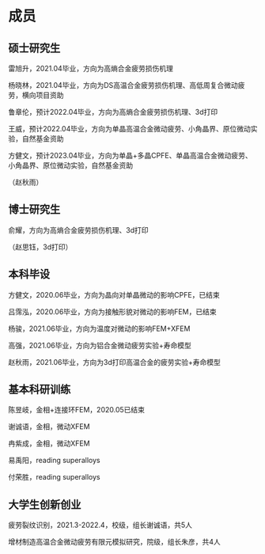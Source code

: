# 成员

## 硕士研究生

雷旭升，2021.04毕业，方向为高熵合金疲劳损伤机理

杨晓林，2021.04毕业，方向为DS高温合金疲劳损伤机理、高低周复合微动疲劳，横向项目资助

鲁章伦，预计2022.04毕业，方向为高熵合金疲劳损伤机理、3d打印

王威，预计2022.04毕业，方向为单晶高温合金微动疲劳、小角晶界、原位微动实验，自然基金资助

方健文，预计2023.04毕业，方向为单晶+多晶CPFE、单晶高温合金微动疲劳、小角晶界、原位微动实验，自然基金资助

（赵秋雨）

## 博士研究生

俞耀，方向为高熵合金疲劳损伤机理、3d打印

（赵思钰，3d打印）

## 本科毕设

方健文，2020.06毕业，方向为晶向对单晶微动的影响CPFE，已结束

吕霈泓，2020.06毕业，方向为接触形貌对微动的影响FEM，已结束

杨骏，2021.06毕业，方向为温度对微动的影响FEM+XFEM

高强，2021.06毕业，方向为铝合金微动疲劳实验+寿命模型

赵秋雨，2021.06毕业，方向为3d打印高温合金的疲劳实验+寿命模型


## 基本科研训练

陈昱岐，金相+连接环FEM，2020.05已结束

谢诚语，金相，微动XFEM

冉紫成，金相，微动XFEM

易禹阳，reading superalloys

付荣胜，reading superalloys

## 大学生创新创业

疲劳裂纹识别，2021.3-2022.4，校级，组长谢诚语，共5人

增材制造高温合金微动疲劳有限元模拟研究，院级，组长朱彦，共4人

